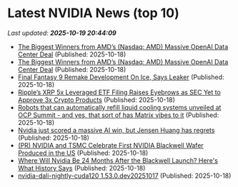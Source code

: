 # Latest NVIDIA News (top 10)
_Last updated: **2025-10-19 20:44:09**_

- [The Biggest Winners from AMD’s (Nasdaq: AMD) Massive OpenAI Data Center Deal](https://biztoc.com/x/3e1eac0c4099ece0) (Published: 2025-10-18)
- [The Biggest Winners from AMD’s (Nasdaq: AMD) Massive OpenAI Data Center Deal](https://biztoc.com/x/3e1eac0c4099ece0) (Published: 2025-10-18)
- [Final Fantasy 9 Remake Development On Ice, Says Leaker](https://screenrant.com/final-fantasy-9-remake-development-pause-leak/) (Published: 2025-10-18)
- [Ripple’s XRP 5x Leveraged ETF Filing Raises Eyebrows as SEC Yet to Approve 3x Crypto Products](https://zycrypto.com/ripples-xrp-5x-leveraged-etf-filing-raises-eyebrows-as-sec-yet-to-approve-3x-crypto-products/) (Published: 2025-10-18)
- [Robots that can automatically refill liquid cooling systems unveiled at OCP Summit - and yes, that sort of has Matrix vibes to it](https://www.techradar.com/pro/robots-that-can-automatically-refill-liquid-cooling-systems-will-be-unveiled-at-ocp-summit-and-yes-that-sort-of-has-matrix-vibes-to-it) (Published: 2025-10-18)
- [Nvidia just scored a massive AI win, but Jensen Huang has regrets](https://www.thestreet.com/investing/nvidia-just-scored-a-massive-ai-win-but-jensen-huang-has-regrets) (Published: 2025-10-18)
- [(PR) NVIDIA and TSMC Celebrate First NVIDIA Blackwell Wafer Produced in the US](https://www.techpowerup.com/342019/nvidia-and-tsmc-celebrate-first-nvidia-blackwell-wafer-produced-in-the-us) (Published: 2025-10-18)
- [Where Will Nvidia Be 24 Months After the Blackwell Launch? Here's What History Says](https://biztoc.com/x/0a7a24bde5c12c4d) (Published: 2025-10-18)
- [nvidia-dali-nightly-cuda120 1.53.0.dev20251017](https://pypi.org/project/nvidia-dali-nightly-cuda120/1.53.0.dev20251017/) (Published: 2025-10-18)
